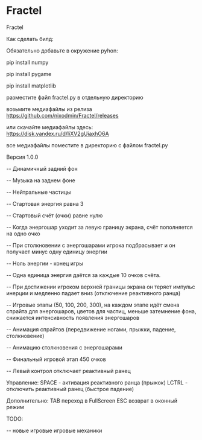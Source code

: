 # Fractel
Fractel

Как сделать билд:

Обязательно добавьте в окружение pyhon:

pip install numpy

pip install pygame

pip install matplotlib


разместите файл fractel.py в отдельную директорию

возьмите медиафайлы из релиза https://github.com/nixodmin/Fractel/releases

или скачайте медиафайлы здесь: https://disk.yandex.ru/d/liXV2gUiaxhO6A

все медиафайлы поместите в директорию с файлом  fractel.py

Версия 1.0.0

-- Динамичный задний фон

-- Музыка на заднем фоне

-- Нейтральные частицы

-- Стартовая энергия равна 3

-- Стартовый счёт (очки) равне нулю

-- Когда энергошар уходит за левую границу экрана, счёт пополняется на одно очко

-- При столкновении с энергошарами игрока подбрасывает и он получает минус одну единицу энергии

-- Ноль энергии - конец игры

-- Одна единица энергия даётся за каждые 10 очков счёта.

-- При достижении игроком верхней границы экрана он теряет импульс инерции и медленно падает вниз (отключение реактивного ранца)

-- Игровые этапы (50, 100, 200, 300), на каждом этапе идёт смена спрайта для энергошаров, цветов для частиц, меньше затемнение фона, снижается интенсивность появления энергошаров

-- Анимация спрайтов (передвижение ногами, прыжки, падение, столкновение)

-- Анимацию столкновения с энергошарами

-- Финальный игровой этап 450 очков

-- Левый контрол отключает реактивный ранец

Управление:
SPACE - активация реактивного ранца (прыжок)
LCTRL - отключить реактивный ранец (быстрое падение)

Дополнительно:
TAB переход в FullScreen
ESC возврат в оконный режим


TODO:

-- новые игровые игровые механики


